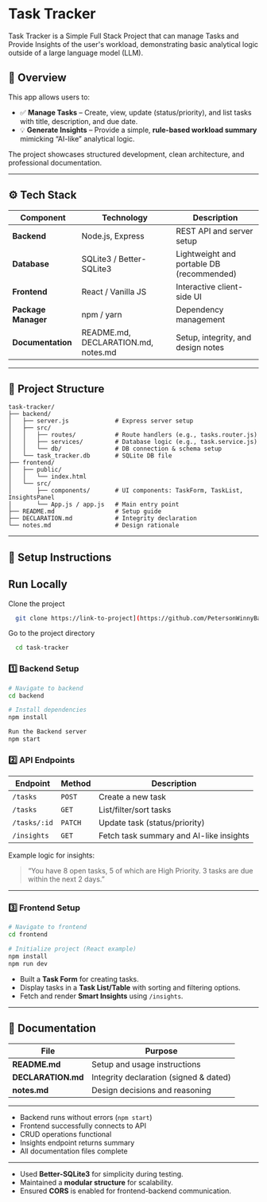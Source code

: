 
# Task Tracker

Task Tracker is a Simple Full Stack Project that can manage Tasks and Provide Insights of the user's workload, demonstrating basic analytical logic outside of a large language model (LLM).


## 📘 Overview

This app allows users to:

* ✅ **Manage Tasks** – Create, view, update (status/priority), and list tasks with title, description, and due date.
* 💡 **Generate Insights** – Provide a simple, **rule-based workload summary** mimicking “AI-like” analytical logic.

The project showcases structured development, clean architecture, and professional documentation.

---

## ⚙️ Tech Stack

| Component           | Technology                          | Description                               |
| ------------------- | ----------------------------------- | ----------------------------------------- |
| **Backend**         | Node.js, Express                    | REST API and server setup                 |
| **Database**        | SQLite3 / Better-SQLite3            | Lightweight and portable DB (recommended) |
| **Frontend**        | React / Vanilla JS                  | Interactive client-side UI                |
| **Package Manager** | npm / yarn                          | Dependency management                     |
| **Documentation**   | README.md, DECLARATION.md, notes.md | Setup, integrity, and design notes        |

---

## 🧱 Project Structure

```
task-tracker/
├── backend/
│   ├── server.js             # Express server setup
│   ├── src/
│   │   ├── routes/           # Route handlers (e.g., tasks.router.js)
│   │   ├── services/         # Database logic (e.g., task.service.js)
│   │   └── db/               # DB connection & schema setup
│   └── task_tracker.db       # SQLite DB file
├── frontend/
│   ├── public/
│   │   └── index.html
│   └── src/
│       ├── components/       # UI components: TaskForm, TaskList, InsightsPanel
│       └── App.js / app.js   # Main entry point
├── README.md                 # Setup guide
├── DECLARATION.md            # Integrity declaration
└── notes.md                  # Design rationale
```

---

## 🚀 Setup Instructions

## Run Locally

Clone the project

```bash
  git clone https://link-to-project](https://github.com/PetersonWinnyBabu/task-tracker
```

Go to the project directory

```bash
  cd task-tracker
```

### 1️⃣ Backend Setup

```bash
# Navigate to backend
cd backend

# Install dependencies
npm install 

Run the Backend server
npm start
```

### 2️⃣ API Endpoints

| Endpoint     | Method  | Description                             |
| ------------ | ------- | --------------------------------------- |
| `/tasks`     | `POST`  | Create a new task                       |
| `/tasks`     | `GET`   | List/filter/sort tasks                  |
| `/tasks/:id` | `PATCH` | Update task (status/priority)           |
| `/insights`  | `GET`   | Fetch task summary and AI-like insights |

Example logic for insights:

> “You have 8 open tasks, 5 of which are High Priority. 3 tasks are due within the next 2 days.”

---

### 3️⃣ Frontend Setup

```bash
# Navigate to frontend
cd frontend

# Initialize project (React example)
npm install
npm run dev
```

* Built a **Task Form** for creating tasks.
* Display tasks in a **Task List/Table** with sorting and filtering options.
* Fetch and render **Smart Insights** using `/insights`.

---

## 📄 Documentation

| File               | Purpose                                |
| ------------------ | -------------------------------------- |
| **README.md**      | Setup and usage instructions           |
| **DECLARATION.md** | Integrity declaration (signed & dated) |
| **notes.md**       | Design decisions and reasoning         |

---



*  Backend runs without errors (`npm start`)
*  Frontend successfully connects to API
*  CRUD operations functional
*  Insights endpoint returns summary
*  All documentation files complete

---



* Used **Better-SQLite3** for simplicity during testing.
* Maintained a **modular structure** for scalability.
* Ensured **CORS** is enabled for frontend-backend communication.

